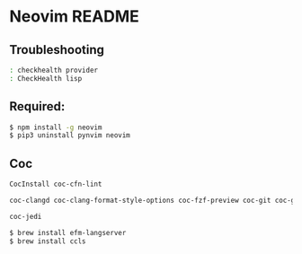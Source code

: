 # Neovim README

## Troubleshooting

```sh
: checkhealth provider
: CheckHealth lisp
```

## Required:

```sh
$ npm install -g neovim
$ pip3 uninstall pynvim neovim
```

## Coc

```sh
CocInstall coc-cfn-lint

coc-clangd coc-clang-format-style-options coc-fzf-preview coc-git coc-go coc-highlight coc-jedi coc-sh coc-spell-checker coc-sql coc-yaml

coc-jedi

$ brew install efm-langserver
$ brew install ccls

```
